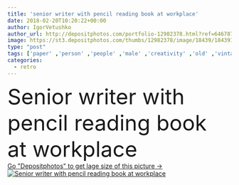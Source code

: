 ```yaml
---
title: 'senior writer with pencil reading book at workplace'
date: 2018-02-20T10:20:22+00:00
author: IgorVetushko
author_url: http://depositphotos.com/portfolio-12982378.html?ref=64678756
image: https://st3.depositphotos.com/thumbs/12982378/image/18439/184391172/api_thumb_450.jpg?forcejpeg=true
type: "post"
tags: ['paper' ,'person' ,'people' ,'male' ,'creativity' ,'old' ,'vintage' ,'inspiration' ,'creative' ,'beard' ,'indoor' ,'stylish' ,'age' ,'working' ,'professional' ,'writing' ,'information' ,'manuscript' ,'profession' ,'alone' ,'handsome' ,'old fashioned' ,'senior' ,'retirement' ,'mustache' ,'writer' ,'typewriter' ,'freelancer' ,'home office' ,'Grey Hair' ,'Retro Style' ,'typing machine' ,'Caucasian Man' ,'self employment' ]
categories: 
  - retro
---
```

<div aling="center">
            <font size="60"> Senior writer with pencil reading book at workplace</font>   
</div>
<div>
    <a href='https://depositphotos.com/184391172/stock-photo-senior-writer-pencil-reading-book.html?ref=64678756' target=_blank > Go "Depositphotos" to get lage size of this picture ->
        <img href='https://depositphotos.com/184391172/stock-photo-senior-writer-pencil-reading-book.html?ref=64678756' src='https://st3.depositphotos.com/12982378/18439/i/950/depositphotos_184391172-stock-photo-senior-writer-pencil-reading-book.jpg?forcejpeg=true' alt='Senior writer with pencil reading book at workplace' >
    </a>
</div>
